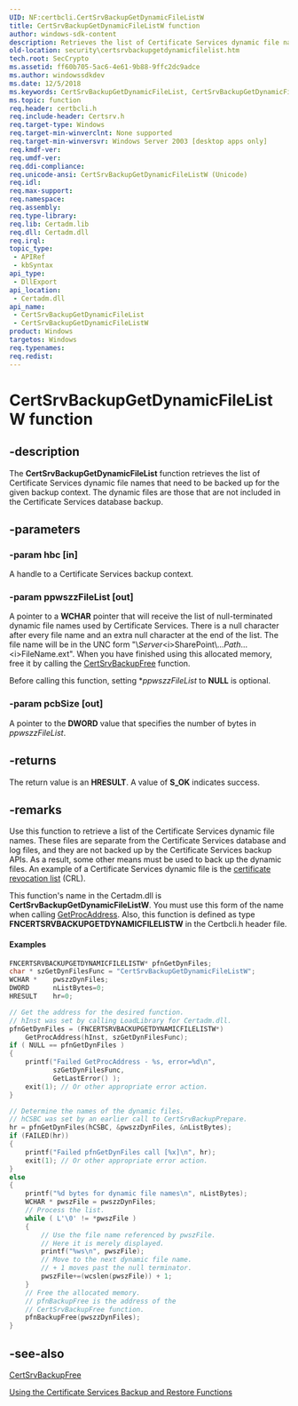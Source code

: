 ```yaml
---
UID: NF:certbcli.CertSrvBackupGetDynamicFileListW
title: CertSrvBackupGetDynamicFileListW function
author: windows-sdk-content
description: Retrieves the list of Certificate Services dynamic file names that need to be backed up for the given backup context.
old-location: security\certsrvbackupgetdynamicfilelist.htm
tech.root: SecCrypto
ms.assetid: ff60b705-5ac6-4e61-9b88-9ffc2dc9adce
ms.author: windowssdkdev
ms.date: 12/5/2018
ms.keywords: CertSrvBackupGetDynamicFileList, CertSrvBackupGetDynamicFileList function [Security], CertSrvBackupGetDynamicFileListW, _certsrv_certsrvbackupgetdynamicfilelist, certbcli/CertSrvBackupGetDynamicFileList, certbcli/CertSrvBackupGetDynamicFileListW, security.certsrvbackupgetdynamicfilelist
ms.topic: function
req.header: certbcli.h
req.include-header: Certsrv.h
req.target-type: Windows
req.target-min-winverclnt: None supported
req.target-min-winversvr: Windows Server 2003 [desktop apps only]
req.kmdf-ver: 
req.umdf-ver: 
req.ddi-compliance: 
req.unicode-ansi: CertSrvBackupGetDynamicFileListW (Unicode)
req.idl: 
req.max-support: 
req.namespace: 
req.assembly: 
req.type-library: 
req.lib: Certadm.lib
req.dll: Certadm.dll
req.irql: 
topic_type:
 - APIRef
 - kbSyntax
api_type:
 - DllExport
api_location:
 - Certadm.dll
api_name:
 - CertSrvBackupGetDynamicFileList
 - CertSrvBackupGetDynamicFileListW
product: Windows
targetos: Windows
req.typenames: 
req.redist: 
---
```


# CertSrvBackupGetDynamicFileListW function


## -description


The <b>CertSrvBackupGetDynamicFileList</b> function retrieves the list of Certificate Services dynamic file names that need to be backed up for the given backup context. The dynamic files are those that are not included in the Certificate Services database backup.


## -parameters




### -param hbc [in]

A handle to a Certificate Services backup context.


### -param ppwszzFileList [out]

A pointer to a <b>WCHAR</b> pointer that will receive the list of null-terminated dynamic file names used by Certificate Services. There is a null character after every file name and an extra null character at the end of the list. The file name will be in the UNC form "\\<i>Server</i>\<i>SharePoint</i>\…<i>Path</i>…\<i>FileName</i>.ext". When you have finished using this allocated memory, free it by calling the <a href="https://msdn.microsoft.com/dbfac3fc-3156-4253-812a-8b0647719096">CertSrvBackupFree</a> function.

Before calling this function, setting *<i>ppwszzFileList</i> to <b>NULL</b> is optional.


### -param pcbSize [out]

A pointer to the <b>DWORD</b> value that specifies the number of bytes in <i>ppwszzFileList</i>.


## -returns



The return value is an <b>HRESULT</b>. A value of <b>S_OK</b> indicates success.




## -remarks



Use this function to retrieve a list of the Certificate Services dynamic file names. These files are separate from the Certificate Services database and log files, and they are not backed up by the Certificate Services backup APIs. As a result, some other means must be used to back up the dynamic files. An example of a Certificate Services dynamic file is the <a href="https://msdn.microsoft.com/db46def4-bfdc-4801-a57d-d568e94a2dbb">certificate revocation list</a> (CRL).

This function's name in the Certadm.dll is <b>CertSrvBackupGetDynamicFileListW</b>. You must use this form of the name when calling <a href="https://msdn.microsoft.com/a0d7fc09-f888-4f46-a571-d3719a627597">GetProcAddress</a>. Also, this function is defined as type <b>FNCERTSRVBACKUPGETDYNAMICFILELISTW</b> in the Certbcli.h header file.


#### Examples


```cpp
FNCERTSRVBACKUPGETDYNAMICFILELISTW* pfnGetDynFiles;
char * szGetDynFilesFunc = "CertSrvBackupGetDynamicFileListW";
WCHAR *    pwszzDynFiles;
DWORD      nListBytes=0;
HRESULT    hr=0;

// Get the address for the desired function.    
// hInst was set by calling LoadLibrary for Certadm.dll.
pfnGetDynFiles = (FNCERTSRVBACKUPGETDYNAMICFILELISTW*)
    GetProcAddress(hInst, szGetDynFilesFunc);
if ( NULL == pfnGetDynFiles )
{
    printf("Failed GetProcAddress - %s, error=%d\n",
           szGetDynFilesFunc,
           GetLastError() );
    exit(1); // Or other appropriate error action.
}

// Determine the names of the dynamic files.
// hCSBC was set by an earlier call to CertSrvBackupPrepare.
hr = pfnGetDynFiles(hCSBC, &pwszzDynFiles, &nListBytes);
if (FAILED(hr))
{
    printf("Failed pfnGetDynFiles call [%x]\n", hr);
    exit(1); // Or other appropriate error action.
}
else
{
    printf("%d bytes for dynamic file names\n", nListBytes);
    WCHAR * pwszFile = pwszzDynFiles;
    // Process the list.
    while ( L'\0' != *pwszFile )
    {
        // Use the file name referenced by pwszFile.
        // Here it is merely displayed.
        printf("%ws\n", pwszFile);
        // Move to the next dynamic file name.
        // + 1 moves past the null terminator.
        pwszFile+=(wcslen(pwszFile)) + 1; 
    }
    // Free the allocated memory.
    // pfnBackupFree is the address of the 
    // CertSrvBackupFree function.
    pfnBackupFree(pwszzDynFiles);
}
```





## -see-also




<a href="https://msdn.microsoft.com/dbfac3fc-3156-4253-812a-8b0647719096">CertSrvBackupFree</a>



<a href="https://msdn.microsoft.com/47e8f490-ecb2-4c41-8bf0-b673e173ddc6">Using the Certificate Services Backup and Restore Functions</a>
 

 

